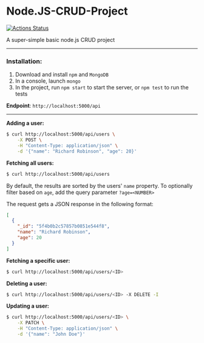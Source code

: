 # Node.JS-CRUD-Project

[![Actions Status](https://github.com/richardrobinson0924/Node.JS-CRUD-Project/workflows/Node.js%20CI/badge.svg)](https://github.com/richardrobinson0924/Node.JS-CRUD-Project/actions)


A super-simple basic node.js CRUD project

----

### Installation:

1. Download and install `npm` and `MongoDB`
2. In a console, launch `mongo`
3. In the project, run `npm start` to start the server, or `npm test` to run the tests


**Endpoint**: `http://localhost:5000/api`

---

**Adding a user:**
```bash
$ curl http://localhost:5000/api/users \
    -X POST \
    -H "Content-Type: application/json" \
    -d '{"name": "Richard Robinson", "age": 20}'
```

**Fetching all users:**
```bash
$ curl http://localhost:5000/api/users
```

By default, the results are sorted by the users' `name` property.
To optionally filter based on `age`, add the query parameter `?age=<NUMBER>`

The request gets a JSON response in the following format:

```json
[
  {
    "_id": "5f4b0b2c57857b0851e544f8",
    "name": "Richard Robinson",
    "age": 20
  }
]
```

**Fetching a specific user:**
```bash
$ curl http://localhost:5000/api/users/<ID>
```

**Deleting a user:**
```bash
$ curl http://localhost:5000/api/users/<ID> -X DELETE -I
```

**Updating a user:**
```bash
$ curl http://localhost:5000/api/users/<ID> \
    -X PATCH \
    -H "Content-Type: application/json" \
    -d '{"name": "John Doe"}'
```
